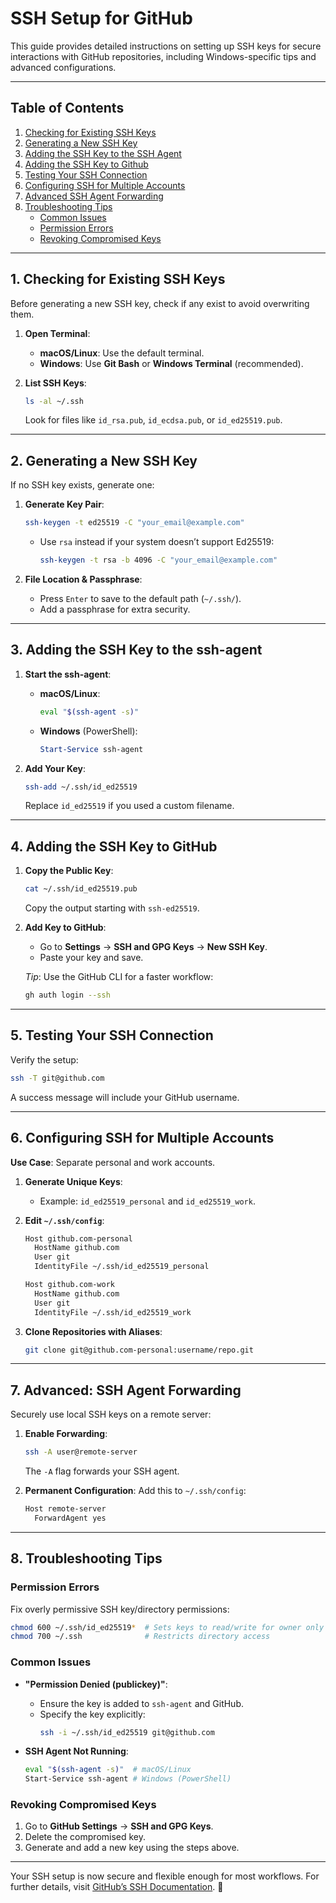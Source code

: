 # SSH Setup for GitHub

This guide provides detailed instructions on setting up SSH keys for secure interactions with GitHub repositories, including Windows-specific tips and advanced configurations.

---

## Table of Contents

1. [Checking for Existing SSH Keys](#1-checking-for-existing-ssh-keys)
2. [Generating a New SSH Key](#2-generating-a-new-ssh-key)
3. [Adding the SSH Key to the SSH Agent](#3-adding-the-ssh-key-to-the-ssh-agent)
4. [Adding the SSH Key to Github](#4-adding-the-ssh-key-to-github)
5. [Testing Your SSH Connection](#5-testing-your-ssh-connection)
6. [Configuring SSH for Multiple Accounts](#6-configuring-ssh-for-multiple-accounts)
7. [Advanced SSH Agent Forwarding](#7-advanced-ssh-agent-forwarding)
8. [Troubleshooting Tips](#8-troubleshooting-tips)
   - [Common Issues](#common-issues)
   - [Permission Errors](#permission-errors)
   - [Revoking Compromised Keys](#revoking-compromised-keys)

---

## 1. Checking for Existing SSH Keys

Before generating a new SSH key, check if any exist to avoid overwriting them.

1. **Open Terminal**:

   - **macOS/Linux**: Use the default terminal.
   - **Windows**: Use **Git Bash** or **Windows Terminal** (recommended).

2. **List SSH Keys**:
   ```bash
   ls -al ~/.ssh
   ```
   Look for files like `id_rsa.pub`, `id_ecdsa.pub`, or `id_ed25519.pub`.

---

## 2. Generating a New SSH Key

If no SSH key exists, generate one:

1. **Generate Key Pair**:

   ```bash
   ssh-keygen -t ed25519 -C "your_email@example.com"
   ```

   - Use `rsa` instead if your system doesn’t support Ed25519:
     ```bash
     ssh-keygen -t rsa -b 4096 -C "your_email@example.com"
     ```

2. **File Location & Passphrase**:
   - Press `Enter` to save to the default path (`~/.ssh/`).
   - Add a passphrase for extra security.

---

## 3. Adding the SSH Key to the ssh-agent

1. **Start the ssh-agent**:

   - **macOS/Linux**:
     ```bash
     eval "$(ssh-agent -s)"
     ```
   - **Windows** (PowerShell):
     ```powershell
     Start-Service ssh-agent
     ```

2. **Add Your Key**:
   ```bash
   ssh-add ~/.ssh/id_ed25519
   ```
   Replace `id_ed25519` if you used a custom filename.

---

## 4. Adding the SSH Key to GitHub

1. **Copy the Public Key**:

   ```bash
   cat ~/.ssh/id_ed25519.pub
   ```

   Copy the output starting with `ssh-ed25519`.

2. **Add Key to GitHub**:

   - Go to **Settings** → **SSH and GPG Keys** → **New SSH Key**.
   - Paste your key and save.

   _Tip_: Use the GitHub CLI for a faster workflow:

   ```bash
   gh auth login --ssh
   ```

---

## 5. Testing Your SSH Connection

Verify the setup:

```bash
ssh -T git@github.com
```

A success message will include your GitHub username.

---

## 6. Configuring SSH for Multiple Accounts

**Use Case**: Separate personal and work accounts.

1. **Generate Unique Keys**:

   - Example: `id_ed25519_personal` and `id_ed25519_work`.

2. **Edit `~/.ssh/config`**:

   ```bash
   Host github.com-personal
     HostName github.com
     User git
     IdentityFile ~/.ssh/id_ed25519_personal

   Host github.com-work
     HostName github.com
     User git
     IdentityFile ~/.ssh/id_ed25519_work
   ```

3. **Clone Repositories with Aliases**:
   ```bash
   git clone git@github.com-personal:username/repo.git
   ```

---

## 7. Advanced: SSH Agent Forwarding

Securely use local SSH keys on a remote server:

1. **Enable Forwarding**:

   ```bash
   ssh -A user@remote-server
   ```

   The `-A` flag forwards your SSH agent.

2. **Permanent Configuration**:
   Add this to `~/.ssh/config`:
   ```bash
   Host remote-server
     ForwardAgent yes
   ```

---

## 8. Troubleshooting Tips

### Permission Errors

Fix overly permissive SSH key/directory permissions:

```bash
chmod 600 ~/.ssh/id_ed25519*  # Sets keys to read/write for owner only
chmod 700 ~/.ssh              # Restricts directory access
```

### Common Issues

- **"Permission Denied (publickey)"**:

  - Ensure the key is added to `ssh-agent` and GitHub.
  - Specify the key explicitly:
    ```bash
    ssh -i ~/.ssh/id_ed25519 git@github.com
    ```

- **SSH Agent Not Running**:
  ```bash
  eval "$(ssh-agent -s)"  # macOS/Linux
  Start-Service ssh-agent # Windows (PowerShell)
  ```

### Revoking Compromised Keys

1. Go to **GitHub Settings** → **SSH and GPG Keys**.
2. Delete the compromised key.
3. Generate and add a new key using the steps above.

---

Your SSH setup is now secure and flexible enough for most workflows. For further details, visit [GitHub’s SSH Documentation](https://docs.github.com/en/authentication/connecting-to-github-with-ssh). 🚀
